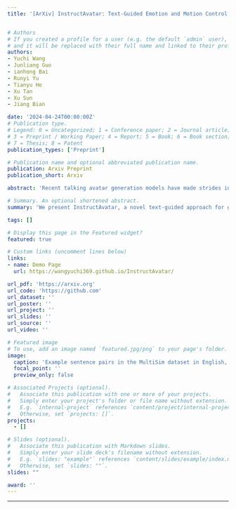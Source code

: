 ```yaml
---
title: '[ArXiv] InstructAvatar: Text-Guided Emotion and Motion Control for Avatar Generation'


# Authors
# If you created a profile for a user (e.g. the default `admin` user), write the username (folder name) here
# and it will be replaced with their full name and linked to their profile.
authors:
- Yuchi Wang
- Junliang Guo
- ianhong Bai
- Runyi Yu
- Tianyu He
- Xu Tan
- Xu Sun
- Jiang Bian

date: '2024-04-24T00:00:00Z'
# Publication type.
# Legend: 0 = Uncategorized; 1 = Conference paper; 2 = Journal article;
# 3 = Preprint / Working Paper; 4 = Report; 5 = Book; 6 = Book section;
# 7 = Thesis; 8 = Patent
publication_types: ['Preprint']

# Publication name and optional abbreviated publication name.
publication: Arxiv Preprint
publication_short: Arxiv

abstract: 'Recent talking avatar generation models have made strides in achieving realistic and accurate lip synchronization with the audio, but often fall short in controlling and conveying detailed expressions and emotions of the avatar, making the generated video less vivid and controllable. In this paper, we propose a novel text-guided approach for generating emotionally expressive 2D avatars, offering fine-grained control, improved interactivity and generalizability to the resulting video. Our framework, named InstructAvatar, leverages a natural language interface to control the emotion as well as the facial motion of avatars. Technically, we design an automatic annotation pipeline to construct an instruction-video paired training dataset, equipped with a novel two-branch diffusion-based generator to predict avatars with audio and text instructions at the same time. Experimental results demonstrate that InstructAvatar produces results that align well with both conditions, and outperforms existing methods in fine-grained emotion control, lip-sync quality, and naturalness.'

# Summary. An optional shortened abstract.
summary: 'We present InstructAvatar, a novel text-guided approach for generating emotionally expressive 2D avatars, offering fine-grained control, improved interactivity and generalizability to the resulting video.'

tags: []

# Display this page in the Featured widget?
featured: true

# Custom links (uncomment lines below)
links:
- name: Demo Page
  url: https://wangyuchi369.github.io/InstructAvatar/

url_pdf: 'https://arxiv.org'
url_code: 'https://github.com'
url_dataset: ''
url_poster: ''
url_project: ''
url_slides: ''
url_source: ''
url_video: ''

# Featured image
# To use, add an image named `featured.jpg/png` to your page's folder.
image:
  caption: 'Example sentence pairs in the MultiSim dataset in English, Japanese, Urdu, and Russian'
  focal_point: ''
  preview_only: false

# Associated Projects (optional).
#   Associate this publication with one or more of your projects.
#   Simply enter your project's folder or file name without extension.
#   E.g. `internal-project` references `content/project/internal-project/index.md`.
#   Otherwise, set `projects: []`.
projects:
  - []

# Slides (optional).
#   Associate this publication with Markdown slides.
#   Simply enter your slide deck's filename without extension.
#   E.g. `slides: "example"` references `content/slides/example/index.md`.
#   Otherwise, set `slides: ""`.
slides: ""

award: ''
---
```

---
